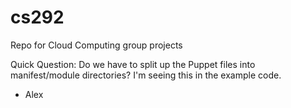 cs292
=====

Repo for Cloud Computing group projects

Quick Question: Do we have to split up the Puppet files into manifest/module directories? I'm seeing this in the example code.
- Alex
